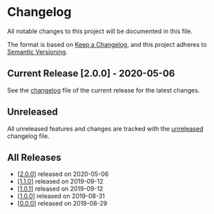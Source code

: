 # Changelog

All notable changes to this project will be documented in this file.

The format is based on [Keep a Changelog](https://keepachangelog.com/en/1.0.0/),
and this project adheres to [Semantic Versioning](https://semver.org/spec/v2.0.0.html).

## Current Release [2.0.0] - 2020-05-06

See the [changelog](.changelog/CHANGELOG-2.0.0.md) file of the current release for the latest changes.

## Unreleased

All unreleased features and changes are tracked with the [unreleased](.changelog/UNRELEASED.md) changelog file.

## All Releases

- [[2.0.0](.changelog/CHANGELOG-2.0.0.md)] released on 2020-05-06
- [[1.1.0](.changelog/CHANGELOG-1.1.0.md)] released on 2019-09-12
- [[1.0.1](.changelog/CHANGELOG-1.0.1.md)] released on 2019-09-12
- [[1.0.0](.changelog/CHANGELOG-1.0.0.md)] released on 2019-08-31
- [[0.0.0](.changelog/CHANGELOG-0.0.0.md)] released on 2019-08-29
